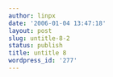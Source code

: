 ```yaml
---
author: linpx
date: '2006-01-04 13:47:18'
layout: post
slug: untitle-8-2
status: publish
title: untitle 8
wordpress_id: '277'
---
```




